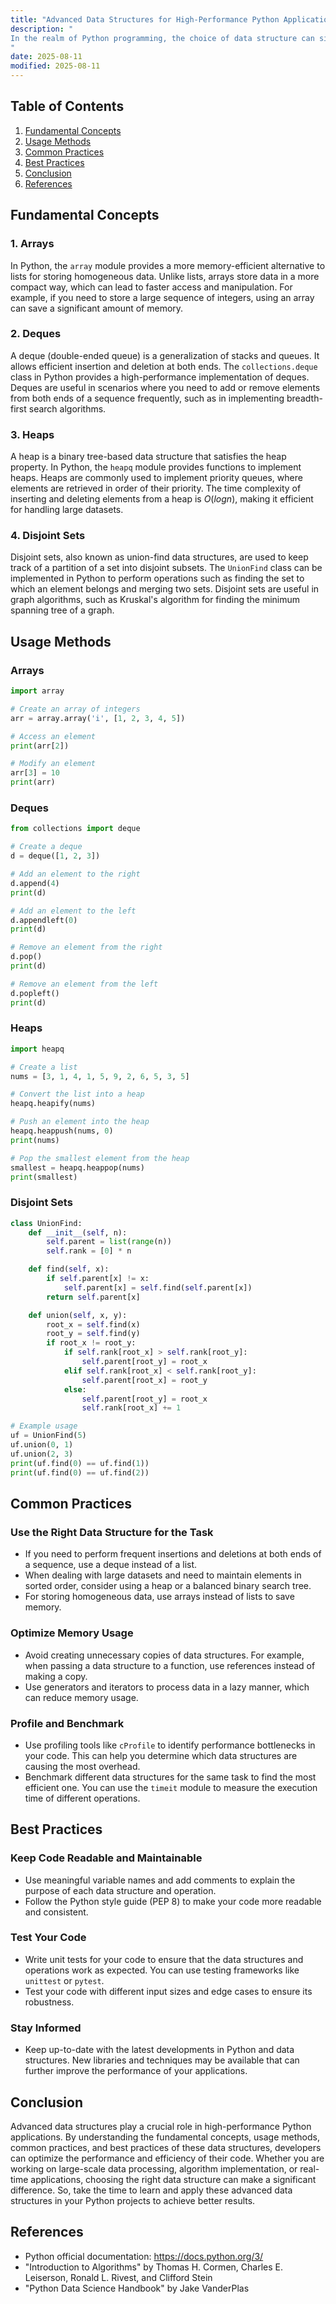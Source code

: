 ```yaml
---
title: "Advanced Data Structures for High-Performance Python Applications"
description: "
In the realm of Python programming, the choice of data structure can significantly impact the performance and efficiency of an application. Basic data structures like lists, dictionaries, and tuples are versatile and commonly used. However, for high-performance applications, especially those dealing with large datasets, complex algorithms, or real-time processing, advanced data structures come into play. These advanced data structures are designed to optimize memory usage, reduce time complexity, and enhance overall performance. This blog will explore some of the key advanced data structures in Python and how they can be effectively used in high-performance applications.
"
date: 2025-08-11
modified: 2025-08-11
---
```


## Table of Contents
1. [Fundamental Concepts](#fundamental-concepts)
2. [Usage Methods](#usage-methods)
3. [Common Practices](#common-practices)
4. [Best Practices](#best-practices)
5. [Conclusion](#conclusion)
6. [References](#references)

## Fundamental Concepts

### 1. Arrays
In Python, the `array` module provides a more memory-efficient alternative to lists for storing homogeneous data. Unlike lists, arrays store data in a more compact way, which can lead to faster access and manipulation. For example, if you need to store a large sequence of integers, using an array can save a significant amount of memory.

### 2. Deques
A deque (double-ended queue) is a generalization of stacks and queues. It allows efficient insertion and deletion at both ends. The `collections.deque` class in Python provides a high-performance implementation of deques. Deques are useful in scenarios where you need to add or remove elements from both ends of a sequence frequently, such as in implementing breadth-first search algorithms.

### 3. Heaps
A heap is a binary tree-based data structure that satisfies the heap property. In Python, the `heapq` module provides functions to implement heaps. Heaps are commonly used to implement priority queues, where elements are retrieved in order of their priority. The time complexity of inserting and deleting elements from a heap is $O(log n)$, making it efficient for handling large datasets.

### 4. Disjoint Sets
Disjoint sets, also known as union-find data structures, are used to keep track of a partition of a set into disjoint subsets. The `UnionFind` class can be implemented in Python to perform operations such as finding the set to which an element belongs and merging two sets. Disjoint sets are useful in graph algorithms, such as Kruskal's algorithm for finding the minimum spanning tree of a graph.

## Usage Methods

### Arrays
```python
import array

# Create an array of integers
arr = array.array('i', [1, 2, 3, 4, 5])

# Access an element
print(arr[2])  

# Modify an element
arr[3] = 10
print(arr)
```

### Deques
```python
from collections import deque

# Create a deque
d = deque([1, 2, 3])

# Add an element to the right
d.append(4)
print(d)

# Add an element to the left
d.appendleft(0)
print(d)

# Remove an element from the right
d.pop()
print(d)

# Remove an element from the left
d.popleft()
print(d)
```

### Heaps
```python
import heapq

# Create a list
nums = [3, 1, 4, 1, 5, 9, 2, 6, 5, 3, 5]

# Convert the list into a heap
heapq.heapify(nums)

# Push an element into the heap
heapq.heappush(nums, 0)
print(nums)

# Pop the smallest element from the heap
smallest = heapq.heappop(nums)
print(smallest)
```

### Disjoint Sets
```python
class UnionFind:
    def __init__(self, n):
        self.parent = list(range(n))
        self.rank = [0] * n

    def find(self, x):
        if self.parent[x] != x:
            self.parent[x] = self.find(self.parent[x])
        return self.parent[x]

    def union(self, x, y):
        root_x = self.find(x)
        root_y = self.find(y)
        if root_x != root_y:
            if self.rank[root_x] > self.rank[root_y]:
                self.parent[root_y] = root_x
            elif self.rank[root_x] < self.rank[root_y]:
                self.parent[root_x] = root_y
            else:
                self.parent[root_y] = root_x
                self.rank[root_x] += 1

# Example usage
uf = UnionFind(5)
uf.union(0, 1)
uf.union(2, 3)
print(uf.find(0) == uf.find(1))  
print(uf.find(0) == uf.find(2))  
```

## Common Practices

### Use the Right Data Structure for the Task
- If you need to perform frequent insertions and deletions at both ends of a sequence, use a deque instead of a list.
- When dealing with large datasets and need to maintain elements in sorted order, consider using a heap or a balanced binary search tree.
- For storing homogeneous data, use arrays instead of lists to save memory.

### Optimize Memory Usage
- Avoid creating unnecessary copies of data structures. For example, when passing a data structure to a function, use references instead of making a copy.
- Use generators and iterators to process data in a lazy manner, which can reduce memory usage.

### Profile and Benchmark
- Use profiling tools like `cProfile` to identify performance bottlenecks in your code. This can help you determine which data structures are causing the most overhead.
- Benchmark different data structures for the same task to find the most efficient one. You can use the `timeit` module to measure the execution time of different operations.

## Best Practices

### Keep Code Readable and Maintainable
- Use meaningful variable names and add comments to explain the purpose of each data structure and operation.
- Follow the Python style guide (PEP 8) to make your code more readable and consistent.

### Test Your Code
- Write unit tests for your code to ensure that the data structures and operations work as expected. You can use testing frameworks like `unittest` or `pytest`.
- Test your code with different input sizes and edge cases to ensure its robustness.

### Stay Informed
- Keep up-to-date with the latest developments in Python and data structures. New libraries and techniques may be available that can further improve the performance of your applications.

## Conclusion
Advanced data structures play a crucial role in high-performance Python applications. By understanding the fundamental concepts, usage methods, common practices, and best practices of these data structures, developers can optimize the performance and efficiency of their code. Whether you are working on large-scale data processing, algorithm implementation, or real-time applications, choosing the right data structure can make a significant difference. So, take the time to learn and apply these advanced data structures in your Python projects to achieve better results.

## References
- Python official documentation: https://docs.python.org/3/
- "Introduction to Algorithms" by Thomas H. Cormen, Charles E. Leiserson, Ronald L. Rivest, and Clifford Stein
- "Python Data Science Handbook" by Jake VanderPlas